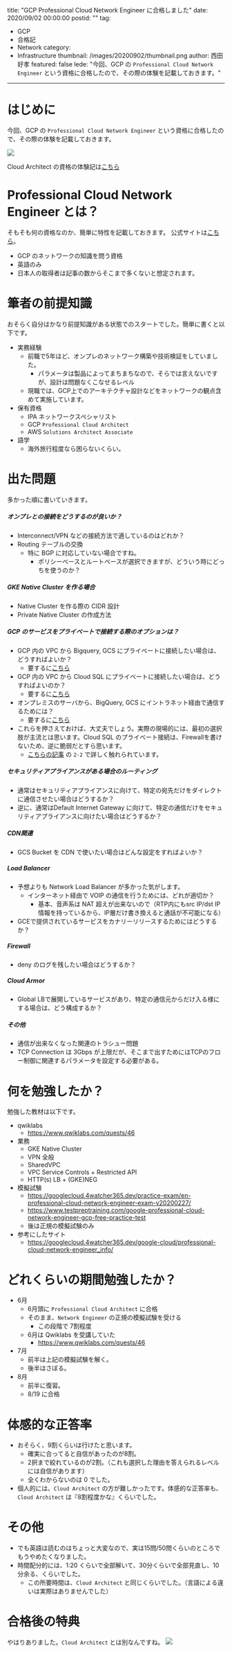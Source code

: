 title: "GCP Professional Cloud Network Engineer に合格しました"
date: 2020/09/02 00:00:00
postid: ""
tag:
  - GCP
  - 合格記
  - Network
category:
  - Infrastructure
thumbnail: /images/20200902/thumbnail.png
author: 西田好孝
featured: false
lede: "今回、GCP の `Professional Cloud Network Engineer` という資格に合格したので、その際の体験を記載しておきます。"
---

# はじめに

今回、GCP の `Professional Cloud Network Engineer` という資格に合格したので、その際の体験を記載しておきます。

<img src="/images/20200902/1_zRKo4d8TLjscKiHqgk6u5w.png" class="img-small-size" loading="lazy">

Cloud Architect の資格の体験記は[こちら](/articles/20190530/)

# Professional Cloud Network Engineer とは？

そもそも何の資格なのか、簡単に特性を記載しておきます。
公式サイトは[こちら](https://cloud.google.com/certification/cloud-network-engineer)。

* GCP のネットワークの知識を問う資格
* 英語のみ
* 日本人の取得者は記事の数からそこまで多くないと想定されます。

# 筆者の前提知識

おそらく自分はかなり前提知識がある状態でのスタートでした。簡単に書くと以下です。

* 実務経験
    * 前職で5年ほど、オンプレのネットワーク構築や技術検証をしていました。
        * パラメータは製品によってまちまちなので、そらでは言えないですが、設計は問題なくこなせるレベル
    * 現職では、GCP上でのアーキテクチャ設計などをネットワークの観点含めて実施しています。
* 保有資格
    * IPA ネットワークスペシャリスト
    * GCP `Professional Cloud Architect`
    * AWS `Solutions Architect Associate`
* 語学
    * 海外旅行程度なら困らないくらい。

# 出た問題

多かった順に書いていきます。

##### オンプレとの接続をどうするのが良いか？

* Interconnect/VPN などの接続方法で適しているのはどれか？
* Routing テーブルの交換
    * 特に BGP に対応していない場合ですね。
        * ポリシーベースとルートベースが選択できますが、どういう時にどっちを使うのか？

##### GKE Native Cluster を作る場合

* Native Cluster を作る際の CIDR 設計
* Private Native Cluster の作成方法

##### GCP のサービスをプライベートで接続する際のオプションは？

* GCP 内の VPC から Bigquery, GCS にプライベートに接続したい場合は、どうすればよいか？
    * 要するに[こちら](https://cloud.google.com/vpc/docs/configure-private-google-access)
* GCP 内の VPC から Cloud SQL にプライベートに接続したい場合は、どうすればよいのか？
    * 要するに[こちら](https://cloud.google.com/vpc/docs/configure-private-services-access)
* オンプレミスのサーバから、BigQuery, GCS にイントラネット経由で通信するためには？
    * 要するに[こちら](https://cloud.google.com/vpc/docs/configure-private-google-access-hybrid)
* これらを押さえておけば、大丈夫でしょう。実際の現場的には、最初の選択肢が主流とは思います。Cloud SQL のプライベート接続は、Firewallを書けないため、逆に脆弱だとすら思います。
    * [こちらの記事](/articles/20190820/) の `2-2` で詳しく触れられています。


##### セキュリティアプライアンスがある場合のルーティング

* 通常はセキュリティアプライアンスに向けて、特定の宛先だけをダイレクトに通信させたい場合はどうするか？
* 逆に、通常はDefault Internet Gateway に向けて、特定の通信だけをセキュリティアプライアンスに向けたい場合はどうするか？

##### CDN関連

* GCS Bucket を CDN で使いたい場合はどんな設定をすればよいか？

##### Load Balancer

* 予想よりも Network Load Balancer が多かった気がします。
    * インターネット経由で VOIP の通信を行うためには、どれが適切か？
        * 基本、音声系は NAT 超えが出来ないので（RTP内にもsrc IP/dst IP情報を持っているから、IP層だけ書き換えると通話が不可能になる）
* GCEで提供されているサービスをカナリーリリースするためにはどうするか？

##### Firewall

* deny のログを残したい場合はどうするか？

##### Cloud Armor

* Global LBで展開しているサービスがあり、特定の通信元からだけ入る様にする場合は、どう構成するか？

##### その他

* 通信が出来なくなった関連のトラシュー問題
* TCP Connection は 3Gbps が上限だが、そこまで出すためにはTCPのフロー制御に関連するパラメータを設定する必要がある。

# 何を勉強したか？

勉強した教材は以下です。

* qwiklabs
    * https://www.qwiklabs.com/quests/46
* 業務
    * GKE Native Cluster
    * VPN 全般
    * SharedVPC
    * VPC Service Controls + Restricted API
    * HTTP(s) LB + (GKE)NEG
* 模擬試験
    * https://googlecloud.4watcher365.dev/practice-exam/en-professional-cloud-network-engineer-exam-v20200227/
    * https://www.testpreptraining.com/google-professional-cloud-network-engineer-gcp-free-practice-test
    * 後は正規の模擬試験のみ
* 参考にしたサイト
    * https://googlecloud.4watcher365.dev/google-cloud/professional-cloud-network-engineer_info/

# どれくらいの期間勉強したか？

* 6月
    * 6月頭に `Professional Cloud Architect` に合格
    * そのまま、`Network Engineer` の正規の模擬試験を受ける
        * この段階で 7割程度
    * 6月は Qwiklabs を受講していた
        * https://www.qwiklabs.com/quests/46
* 7月
    * 前半は上記の模擬試験を解く。
    * 後半はさぼる。
* 8月
    * 前半に復習。
    * 8/19 に合格

# 体感的な正答率

* おそらく、9割くらいは行けたと思います。
    * 確実に合ってると自信があったのが8割。
    * 2択まで絞れているのが2割。（これも選択した理由を答えられるレベルには自信があります）
    * 全くわからないのは 0 でした。
* 個人的には、`Cloud Architect` の方が難しかったです。体感的な正答率も、`Cloud Architect` は『8割程度かな』くらいでした。

# その他

* でも英語は読むのはちょっと大変なので、実は15問/50問くらいのところでもうやめたくなりました。
* 時間配分的には、1:20 くらいで全部解いて、30分くらいで全部見直し、10分余る、くらいでした。
    * この所要時間は、`Cloud Architect` と同じくらいでした。（言語による違いは実際はありませんでした）

# 合格後の特典

やはりありました。`Cloud Architect` とは別なんですね。
<img src="/images/20200902/2020-08-22_220718.png" loading="lazy">
